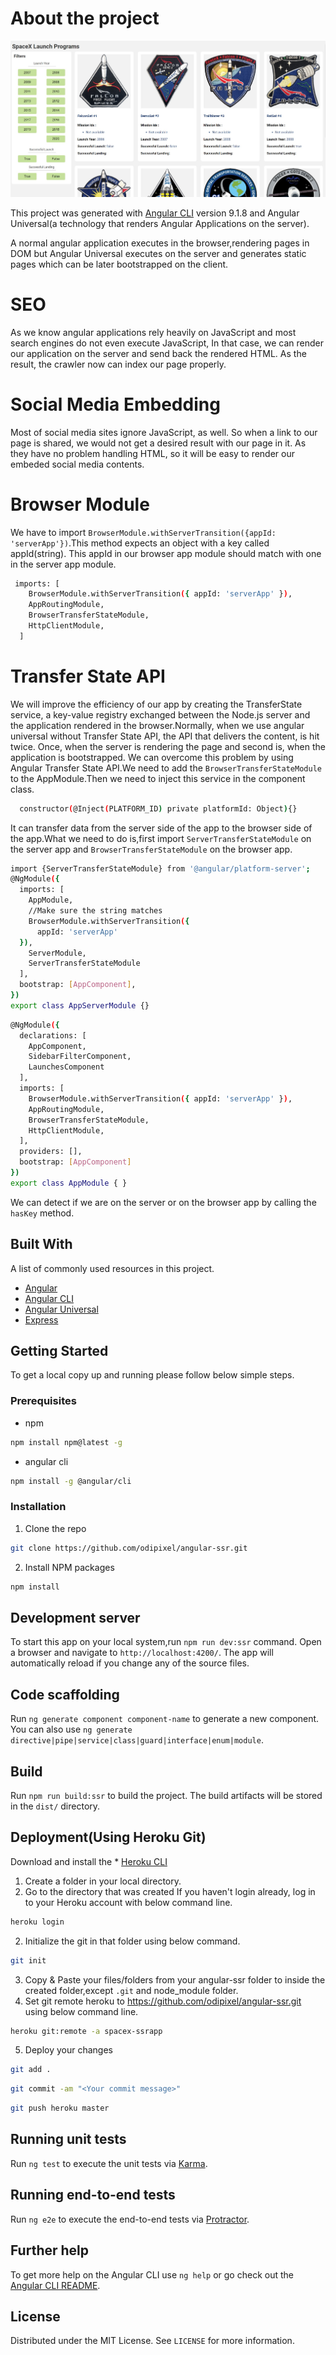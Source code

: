 # About the project

![Server Side Rendering](https://github.com/odipixel/angular-ssr/blob/main/src/assets/images/spacex.jpg)

This project was generated with [Angular CLI](https://github.com/angular/angular-cli) version 9.1.8 and Angular Universal(a technology that renders Angular Applications on the server).

A normal angular application executes in the browser,rendering pages in DOM but Angular Universal executes on the server and generates static pages which can be later bootstrapped on the client.

# SEO

As we know angular applications rely heavily on JavaScript and most search engines do not even execute JavaScript, In that case, we can render our application on the server and send back the rendered HTML. As the result, the crawler now can index our page properly.

# Social Media Embedding

Most of social media sites ignore JavaScript, as well. So when a link to our page is shared, we would not get a desired result with our page in it. As they have no problem handling HTML, so it will be easy to render our embeded social media contents.

# Browser Module

We have to import `BrowserModule.withServerTransition({appId: 'serverApp'})`.This method expects an object with a key called appId(string). This appId in our browser app module should match with one in the server app module.

```sh
 imports: [
    BrowserModule.withServerTransition({ appId: 'serverApp' }),
    AppRoutingModule,
    BrowserTransferStateModule,
    HttpClientModule,
  ]
 ```
# Transfer State API
We will improve the efficiency of our app by creating the TransferState service, a key-value registry exchanged between the Node.js server and the application rendered in the browser.Normally, when we use angular universal without Transfer State API, the API that delivers the content, is hit twice. Once, when the server is rendering the page and second is, when the application is bootstrapped. We can overcome this problem by using Angular Transfer State API.We need to add the `BrowserTransferStateModule` to the AppModule.Then we need to inject this service in the component class.

```sh
  constructor(@Inject(PLATFORM_ID) private platformId: Object){}
```

It can transfer data from the server side of the app to the browser side of the app.What we need to do is,first import `ServerTransferStateModule` on the server app and `BrowserTransferStateModule` on the browser app.

```sh
import {ServerTransferStateModule} from '@angular/platform-server';
@NgModule({
  imports: [
    AppModule,
    //Make sure the string matches
    BrowserModule.withServerTransition({
      appId: 'serverApp'
  }),
    ServerModule,
    ServerTransferStateModule
  ],
  bootstrap: [AppComponent],
})
export class AppServerModule {}
```
```sh
@NgModule({
  declarations: [
    AppComponent,
    SidebarFilterComponent,
    LaunchesComponent
  ],
  imports: [
    BrowserModule.withServerTransition({ appId: 'serverApp' }),
    AppRoutingModule,
    BrowserTransferStateModule,
    HttpClientModule,
  ],
  providers: [],
  bootstrap: [AppComponent]
})
export class AppModule { }
```

We can detect if we are on the server or on the browser app by calling the `hasKey` method.
## Built With

A list of commonly used resources in this project.

* [Angular](https://angular.io/)
* [Angular CLI](https://cli.angular.io/)
* [Angular Universal](https://angular.io/guide/universal)
* [Express](https://expressjs.com/)

## Getting Started

To get a local copy up and running please follow below simple steps.

### Prerequisites

* npm

```sh
npm install npm@latest -g
```
* angular cli
```sh
npm install -g @angular/cli
```

### Installation

1. Clone the repo
```sh
git clone https://github.com/odipixel/angular-ssr.git
```
2. Install NPM packages
```sh
npm install
```

## Development server

To start this app on your local system,run  `npm run dev:ssr` command.
Open a browser and navigate to `http://localhost:4200/`. The app will automatically reload if you change any of the source files.

## Code scaffolding

Run `ng generate component component-name` to generate a new component. You can also use `ng generate directive|pipe|service|class|guard|interface|enum|module`.

## Build

Run `npm run build:ssr` to build the project. The build artifacts will be stored in the `dist/` directory. 

## Deployment(Using Heroku Git)

Download and install the  * [Heroku CLI](https://devcenter.heroku.com/articles/heroku-cli)
 
1. Create a folder in your local directory.
2. Go to the directory that was created
If you haven't login already, log in to your Heroku account with below command line.

```sh
heroku login
```
2. Initialize the git in that folder using below command.

```sh
git init
```
3. Copy & Paste your files/folders from your angular-ssr folder to inside the created folder,except `.git` and node_module folder.
4. Set git remote heroku to  https://github.com/odipixel/angular-ssr.git using below command line.
```sh
heroku git:remote -a spacex-ssrapp
```
5. Deploy your changes
```sh
git add .
```
```sh
git commit -am "<Your commit message>"
```
```sh
git push heroku master
```
## Running unit tests

Run `ng test` to execute the unit tests via [Karma](https://karma-runner.github.io).

## Running end-to-end tests

Run `ng e2e` to execute the end-to-end tests via [Protractor](http://www.protractortest.org/).

## Further help

To get more help on the Angular CLI use `ng help` or go check out the [Angular CLI README](https://github.com/angular/angular-cli/blob/master/README.md).

## License

Distributed under the MIT License. See `LICENSE` for more information.

